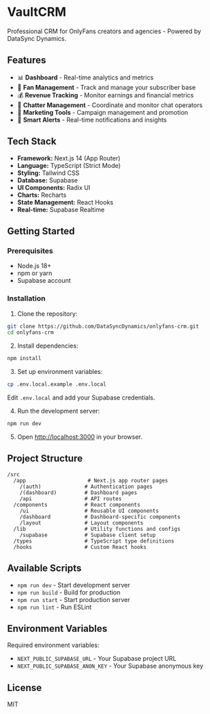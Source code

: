 # VaultCRM

Professional CRM for OnlyFans creators and agencies - Powered by DataSync Dynamics.

## Features

- 📊 **Dashboard** - Real-time analytics and metrics
- 👥 **Fan Management** - Track and manage your subscriber base
- 💰 **Revenue Tracking** - Monitor earnings and financial metrics
- 💬 **Chatter Management** - Coordinate and monitor chat operators
- 📢 **Marketing Tools** - Campaign management and promotion
- 🔔 **Smart Alerts** - Real-time notifications and insights

## Tech Stack

- **Framework:** Next.js 14 (App Router)
- **Language:** TypeScript (Strict Mode)
- **Styling:** Tailwind CSS
- **Database:** Supabase
- **UI Components:** Radix UI
- **Charts:** Recharts
- **State Management:** React Hooks
- **Real-time:** Supabase Realtime

## Getting Started

### Prerequisites

- Node.js 18+
- npm or yarn
- Supabase account

### Installation

1. Clone the repository:
```bash
git clone https://github.com/DataSyncDynamics/onlyfans-crm.git
cd onlyfans-crm
```

2. Install dependencies:
```bash
npm install
```

3. Set up environment variables:
```bash
cp .env.local.example .env.local
```

Edit `.env.local` and add your Supabase credentials.

4. Run the development server:
```bash
npm run dev
```

5. Open [http://localhost:3000](http://localhost:3000) in your browser.

## Project Structure

```
/src
  /app                    # Next.js app router pages
    /(auth)              # Authentication pages
    /(dashboard)         # Dashboard pages
    /api                 # API routes
  /components            # React components
    /ui                  # Reusable UI components
    /dashboard           # Dashboard-specific components
    /layout              # Layout components
  /lib                   # Utility functions and configs
    /supabase            # Supabase client setup
  /types                 # TypeScript type definitions
  /hooks                 # Custom React hooks
```

## Available Scripts

- `npm run dev` - Start development server
- `npm run build` - Build for production
- `npm run start` - Start production server
- `npm run lint` - Run ESLint

## Environment Variables

Required environment variables:

- `NEXT_PUBLIC_SUPABASE_URL` - Your Supabase project URL
- `NEXT_PUBLIC_SUPABASE_ANON_KEY` - Your Supabase anonymous key

## License

MIT
